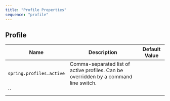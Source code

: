 ```yaml
---
title: "Profile Properties"
sequence: "profile"
---
```


## Profile

| Name                     | Description                                                                          | Default Value |
|--------------------------|--------------------------------------------------------------------------------------|---------------|
| `spring.profiles.active` | Comma-separated list of active profiles. Can be overridden by a command line switch. |               |
| ``                       |                                                                                      |               |


